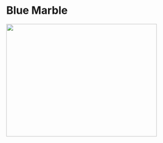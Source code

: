 # Blue Marble

<img src="https://github.com/cloudsunset/bluemarble/blob/master/showcase/Blue-Marble.gif" width="400" height="300">
